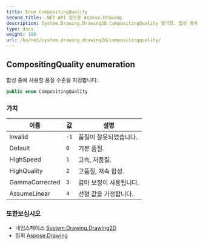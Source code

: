 ```yaml
---
title: Enum CompositingQuality
second_title: .NET API 참조용 Aspose.Drawing
description: System.Drawing.Drawing2D.CompositingQuality 열거형. 합성 중에 사용할 품질 수준을 지정합니다.
type: docs
weight: 180
url: /ko/net/system.drawing.drawing2d/compositingquality/
---
```

## CompositingQuality enumeration

합성 중에 사용할 품질 수준을 지정합니다.

```csharp
public enum CompositingQuality
```

### 가치

| 이름 | 값 | 설명 |
| --- | --- | --- |
| Invalid | `-1` | 품질이 잘못되었습니다. |
| Default | `0` | 기본 품질. |
| HighSpeed | `1` | 고속, 저품질. |
| HighQuality | `2` | 고품질, 저속 합성. |
| GammaCorrected | `3` | 감마 보정이 사용됩니다. |
| AssumeLinear | `4` | 선형 값을 가정합니다. |

### 또한보십시오

* 네임스페이스 [System.Drawing.Drawing2D](../../system.drawing.drawing2d/)
* 집회 [Aspose.Drawing](../../)


